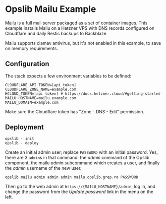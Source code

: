# Opslib Mailu Example

[Mailu](https://mailu.io) is a full mail server packaged as a set of container images. This example installs Mailu on a Hetzner VPS with DNS records configured on Cloudflare and daily Restic backups to Backblaze.

Mailu supports clamav antivirus, but it's not enabled in this example, to save on memory requirements.

## Configuration

The stack expects a few environment variables to be defined:

```env
CLOUDFLARE_API_TOKEN=[api token]
CLOUDFLARE_ZONE_NAME=example.com
HCLOUD_TOKEN=[api token] # https://docs.hetzner.cloud/#getting-started
MAILU_HOSTNAME=mailu.example.com
MAILU_DOMAIN=example.com
```

Make sure the Cloudflare token has "Zone - DNS - Edit" permission.

## Deployment

```shell
opslib - init
opslib - deploy
```

Create an initial admin user; replace `PASSWORD` with an initial password. Yes, there are 3 `admin`s in that command: the _admin_ command of the Opslib component, the mailu _admin_ subcommand which creates a user, and finally the _admin_ username of the new user.

```shell
opslib mailu admin admin admin mailu.opslib.grep.ro PASSWORD
```

Then go to the web admin at `https://{MAILU_HOSTNAME}/admin`, log in, and change the password from the _Update password_ link in the menu on the left.
